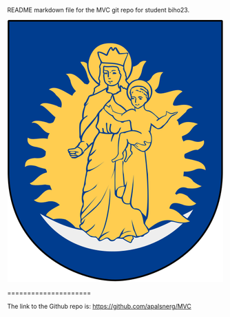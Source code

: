 README markdown file for the MVC git repo for student biho23.

![alt text](Mariefred_vapen.svg)

=====================

The link to the Github repo is: https://github.com/apalsnerg/MVC